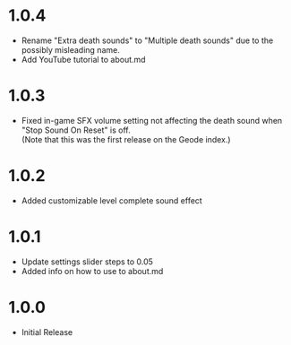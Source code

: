 # 1.0.4
- Rename "Extra death sounds" to "Multiple death sounds" due to the possibly misleading name.
- Add YouTube tutorial to about.md

# 1.0.3
- Fixed in-game SFX volume setting not affecting the death sound when "Stop Sound On Reset" is off.  
(Note that this was the first release on the Geode index.)

# 1.0.2
- Added customizable level complete sound effect

# 1.0.1
- Update settings slider steps to 0.05
- Added info on how to use to about.md  

# 1.0.0
- Initial Release
